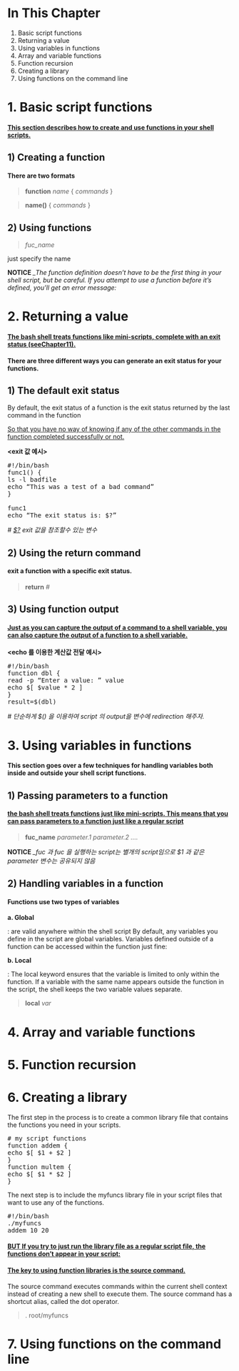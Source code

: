 # In This Chapter

1. Basic script functions
2. Returning a value
3. Using variables in functions
4. Array and variable functions
5. Function recursion
6. Creating a library
7. Using functions on the command line



# 1. Basic script functions
#### [This section describes how to create and use functions in your shell scripts.]()

## 1) Creating a function
#### There are two formats


> **function** *name* {
> *commands*
> }



> **name()** {
> *commands*
> }

## 2) Using functions

> *fuc_name*

just specify the name

**NOTICE** *_The function definition doesn’t have to be the first thing in your shell script, but be careful. If you attempt to use a function before it’s defined, you’ll get an error message:*


# 2. Returning a value
#### [The bash shell treats functions like mini-scripts, complete with an exit status (seeChapter11). ]()

#### There are three different ways you can generate an exit status for your functions.

## 1) The default exit status

By default, the exit status of a function is the exit status returned by the last command in the function

[So that you have no way of knowing if any of the other commands in the function completed successfully or not.]()

**<exit 값 예시>**
<pre>
#!/bin/bash
func1() {
ls -l badfile
echo “This was a test of a bad command”
}

func1
echo “The exit status is: $?”
</pre>
*# [$?]() exit 값을 참조할수 있는 변수*

## 2) Using the return command
#### exit a function with a specific exit status.
> **return** *#*

## 3) Using function output
#### [Just as you can capture the output of a command to a shell variable, you can also capture the output of a function to a shell variable.]()

**<echo 를 이용한 계산값 전달 예시>**
<pre>
#!/bin/bash
function dbl {
read -p “Enter a value: ” value
echo $[ $value * 2 ]
}
result=$(dbl)
</pre>
*# 단순하게 $() 을 이용하여 script 의 output을 변수에 redirection 해주자.*

# 3. Using variables in functions
#### This section goes over a few techniques for handling variables both inside and outside your shell script functions.
## 1) Passing parameters to a function
#### [the bash shell treats functions just like mini-scripts. This means that you can pass parameters to a function just like a regular script]()
> **fuc_name** *parameter.1 parameter.2 ....*

**NOTICE** *_fuc 과 fuc 을 실행하는 script는 별개의 script임으로 $1 과 같은 parameter 변수는 공유되지 않음*


## 2) Handling variables in a function
#### Functions use two types of variables
**a. Global**

: are valid anywhere within the shell script
By default, any variables you define in the script are global variables. Variables defined
outside of a function can be accessed within the function just fine:

**b. Local**

: The local keyword ensures that the variable is limited to only within the function. If a
variable with the same name appears outside the function in the script, the shell keeps the
two variable values separate.

> **local** *var*





# 4. Array and variable functions





# 5. Function recursion





# 6. Creating a library
The first step in the process is to create a common library file that contains the functions you need in your scripts.

<pre>
# my script functions
function addem {
echo $[ $1 + $2 ]
}
function multem {
echo $[ $1 * $2 ]
}
</pre>

The next step is to include the myfuncs library file in your script files that want to use any
of the functions.

<pre>
#!/bin/bash
./myfuncs
addem 10 20
</pre>

#### [BUT If you try to just run the library file as a regular script file, the functions don’t appear in your script:]()

#### [The key to using function libraries is the source command.]()
The source command executes commands within the current shell context instead of creating a new shell to execute them.
The source command has a shortcut alias, called the dot operator.
> .  root/myfuncs



# 7. Using functions on the command line
